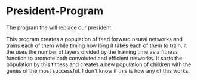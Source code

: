 # President-Program
The program the will replace our president

This program creates a population of feed forward neural networks and trains each of them while timing how long it takes each of them to train. it the uses the number of layers divided by the training time as a fitness function to promote both convoluted and efficient networks. It sorts the population by this fitness and creates a new population of children with the genes of the most successful. I don't know if this is how any of this works.
